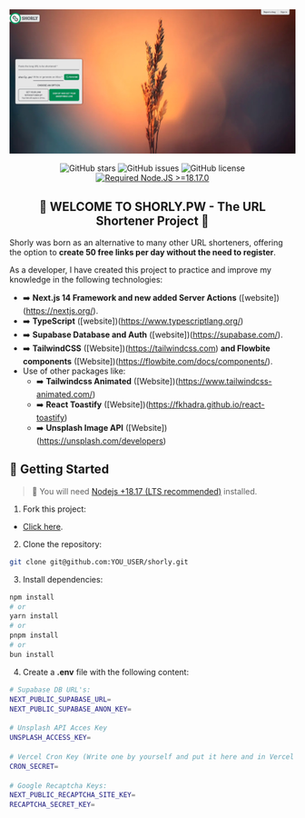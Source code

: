 <div align="center">

<a href="shorly.pw">
<img src="./public/images/banner.jpg" />
</a>

<p></p>

![GitHub stars](https://img.shields.io/github/stars/novopowa/shorly)
![GitHub issues](https://img.shields.io/github/issues/novopowa/shorly)
![GitHub license](https://img.shields.io/github/license/novopowa/shorly)
[![Required Node.JS >=18.17.0](https://img.shields.io/static/v1?label=node&message=%20%3E=18.17.0&logo=node.js&color=3f893e)](https://nodejs.org/about/releases)

## 🔗 WELCOME TO SHORLY.PW - The URL Shortener Project 🔗

</div>

Shorly was born as an alternative to many other URL shorteners, offering the option to **create 50 free links per day without the need to register**.

As a developer, I have created this project to practice and improve my knowledge in the following technologies:

- ➡️ **Next.js 14 Framework and new added Server Actions** ([website])(https://nextjs.org/).
- ➡️ **TypeScript** ([website])(https://www.typescriptlang.org/)
- ➡️ **Supabase Database and Auth** ([website])(https://supabase.com/).
- ➡️ **TailwindCSS** ([Website])(https://tailwindcss.com) **and Flowbite components** ([Website])(https://flowbite.com/docs/components/).
- Use of other packages like:
  - ➡️ **Tailwindcss Animated** ([Website])(https://www.tailwindcss-animated.com/)
  - ➡️ **React Toastify** ([Website])(https://fkhadra.github.io/react-toastify)
  - ➡️ **Unsplash Image API** ([Website])(https://unsplash.com/developers)

## 🚀 Getting Started

> 🚨 You will need [Nodejs +18.17 (LTS recommended)](https://nodejs.org/en/) installed.

1. Fork this project:

- [Click here](https://github.com/novopowa/shorly/fork).

2. Clone the repository:

```bash
git clone git@github.com:YOU_USER/shorly.git
```

3. Install dependencies:

```bash
npm install
# or
yarn install
# or
pnpm install
# or
bun install
```

4. Create a **.env** file with the following content:

```bash
# Supabase DB URL's:
NEXT_PUBLIC_SUPABASE_URL=
NEXT_PUBLIC_SUPABASE_ANON_KEY=

# Unsplash API Acces Key
UNSPLASH_ACCESS_KEY=

# Vercel Cron Key (Write one by yourself and put it here and in Vercel Cron Jobs)
CRON_SECRET=

# Google Recaptcha Keys:
NEXT_PUBLIC_RECAPTCHA_SITE_KEY=
RECAPTCHA_SECRET_KEY=
```
